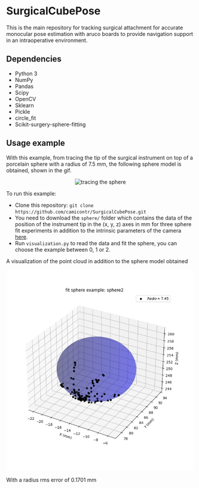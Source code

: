 # SurgicalCubePose
This is the main repository for tracking surgical attachment for accurate monocular pose estimation with aruco boards to provide navigation support in an intraoperative environment.

## Dependencies

* Python 3
* NumPy
* Pandas
* Scipy
* OpenCV
* Sklearn
* Pickle
* circle_fit
* Scikit-surgery-sphere-fitting

## Usage example
With this example, from tracing the tip of the surgical instrument on top of a porcelain sphere with a radius of 7.5 mm, the following sphere model is obtained, shown in the gif.

<p align="center">
    <img src="figures/tracing.gif" alt="tracing the sphere" width="300px"/>
</p>

To run this example:

* Clone this repository: `git clone https://github.com/camicontr/SurgicalCubePose.git`
* You need to download the `sphere/` folder which contains the data of the position of the instrument tip in the (x, y, z) axes in mm for three sphere fit experiments in addition to the intrinsic parameters of the camera [here](https://drive.google.com/drive/folders/1uhU6IE9X8NizRNrs7ECeyxzukqAC4v5q?usp=sharing).
* Run `visualization.py` to read the data and fit the sphere, you can choose the example between 0, 1 or 2.

A visualization of the point cloud in addition to the sphere model obtained 

<p align="center">
    <img src="figures/Sphere.jpeg" alt="Result of fit sphere" width="500px"/>
</p>
With a radius rms error of 0.1701 mm 
